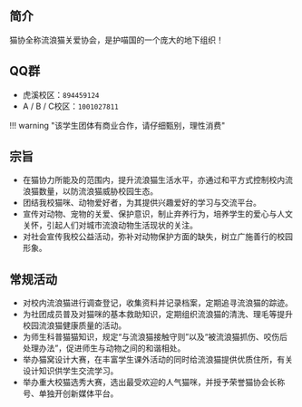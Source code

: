 ## 简介  
猫协全称流浪猫关爱协会，是护喵国的一个庞大的地下组织！  

## QQ群  
- 虎溪校区：`894459124`  
- A / B / C校区：`1001027811`  

!!! warning "该学生团体有商业合作，请仔细甄别，理性消费"  

## 宗旨
- 在猫协⼒所能及的范围内，提升流浪猫⽣活⽔平，亦通过和平⽅式控制校内流浪猫数量，以防流浪猫威胁校园⽣态。  
- 团结我校猫咪、动物爱好者，为其提供兴趣爱好的学习与交流平台。  
- 宣传对动物、宠物的关爱、保护意识，制⽌弃养⾏为，培养学⽣的爱⼼与⼈⽂关怀，引起⼈们对城市流浪动物⽣活现状的关注。  
- 对社会宣传我校公益活动，弥补对动物保护⽅⾯的缺失，树立⼴施善⾏的校园形象。  

## 常规活动  
- 对校内流浪猫进⾏调查登记，收集资料并记录档案，定期追寻流浪猫的踪迹。  
- 为社团成员普及对猫咪的基本救助知识，定期组织流浪猫的清洗、理⽑等提升校园流浪猫健康质量的活动。  
- 为师⽣科普猫猫知识，规定“与流浪猫接触守则”以及“被流浪猫抓伤、咬伤后处理办法”，促进师⽣与动物之间的和谐相处。  
- 举办猫窝设计⼤赛，在丰富学⽣课外活动的同时给流浪猫提供优质住所，有关设计知识供学⽣交流学习。  
- 举办重⼤校猫选秀⼤赛，选出最受欢迎的⼈⽓猫咪，并授予荣誉猫协会⻓称号、单独开创新媒体平台。  